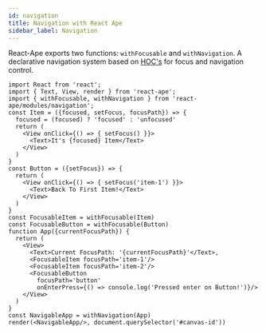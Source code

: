 ```yaml
---
id: navigation
title: Navigation with React Ape
sidebar_label: Navigation
---
```


React-Ape exports two functions: `withFocusable` and `withNavigation`. A declarative navigation system based on [HOC's](https://reactjs.org/docs/higher-order-components.html) for focus and navigation control.

```JS
import React from 'react';
import { Text, View, render } from 'react-ape';
import { withFocusable, withNavigation } from 'react-ape/modules/navigation';
const Item = ({focused, setFocus, focusPath}) => {
  focused = (focused) ? 'focused' : 'unfocused'
  return (
    <View onClick={() => { setFocus() }}>
      <Text>It's {focused} Item</Text>
    </View>
  )
}
const Button = ({setFocus}) => {
  return (
    <View onClick={() => { setFocus('item-1') }}>
      <Text>Back To First Item!</Text>
    </View>
  )
}
const FocusableItem = withFocusable(Item)
const FocusableButton = withFocusable(Button)
function App({currentFocusPath}) {
  return (
    <View>
      <Text>Current FocusPath: '{currentFocusPath}'</Text>,
      <FocusableItem focusPath='item-1'/>
      <FocusableItem focusPath='item-2'/>
      <FocusableButton
        focusPath='button'
        onEnterPress={() => console.log('Pressed enter on Button!')}/>
    </View>
  )
}
const NavigableApp = withNavigation(App)
render(<NavigableApp/>, document.querySelector('#canvas-id'))
```